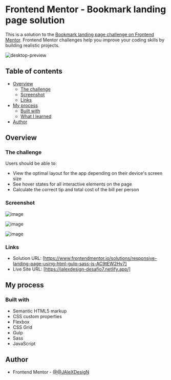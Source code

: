 # Frontend Mentor - Bookmark landing page solution

This is a solution to the [Bookmark landing page challenge on Frontend Mentor](https://www.frontendmentor.io/challenges/bookmark-landing-page-5d0b588a9edda32581d29158). Frontend Mentor challenges help you improve your coding skills by building realistic projects. 

![desktop-preview](https://user-images.githubusercontent.com/108622508/183311688-8c45909e-fd53-4e9c-9732-38b7cb46d4db.jpg)


## Table of contents

- [Overview](#overview)
  - [The challenge](#the-challenge)
  - [Screenshot](#screenshot)
  - [Links](#links)
- [My process](#my-process)
  - [Built with](#built-with)
  - [What I learned](#what-i-learned)
- [Author](#author)

## Overview

### The challenge

Users should be able to:

- View the optimal layout for the app depending on their device's screen size
- See hover states for all interactive elements on the page
- Calculate the correct tip and total cost of the bill per person

### Screenshot

![image](https://user-images.githubusercontent.com/108622508/183311733-3d382ef9-177f-40d8-9a0d-f9eddfd2b4d9.png)

![image](https://user-images.githubusercontent.com/108622508/183311750-76cb99eb-ac2b-4d1e-b68d-0d039cea6ae7.png)

![image](https://user-images.githubusercontent.com/108622508/183311778-08d0645d-7a12-439b-a99c-42706347cb38.png)


### Links

- Solution URL: [https://www.frontendmentor.io/solutions/responsive-landing-page-using-html-gulp-sass-js-AC9tEW2Hv7]
- Live Site URL: [https://jalexdesign-desafio7.netlify.app/]

## My process

### Built with

- Semantic HTML5 markup
- CSS custom properties
- Flexbox
- CSS Grid
- Gulp
- Sass
- JavaScript

## Author

- Frontend Mentor - [@@JAleXDesigN](https://www.frontendmentor.io/profile/JAleXDesigN)



